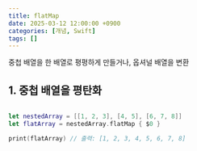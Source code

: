 ```yaml
---
title: flatMap
date: 2025-03-12 12:00:00 +0900
categories: [개념, Swift]
tags: []
---
```


중첩 배열을 한 배열로 평평하게 만들거나, 옵셔널 배열을 변환

## 1. 중첩 배열을 평탄화

```swift

let nestedArray = [[1, 2, 3], [4, 5], [6, 7, 8]]
let flatArray = nestedArray.flatMap { $0 }

print(flatArray) // 출력: [1, 2, 3, 4, 5, 6, 7, 8]


```
